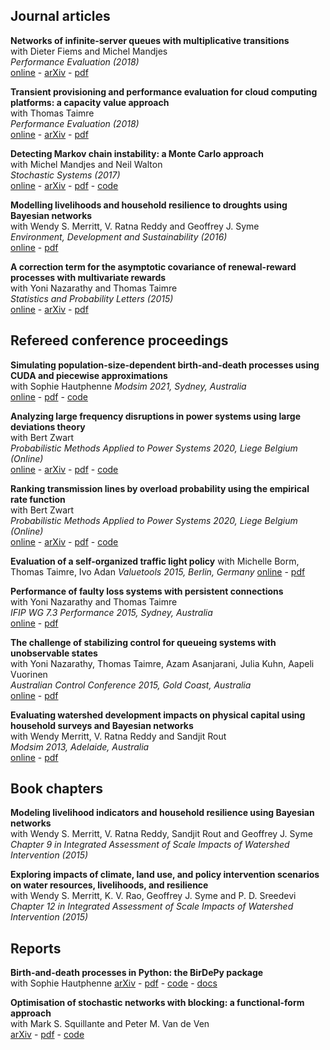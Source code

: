 ## Journal articles

**Networks of infinite-server queues with multiplicative transitions**  
with Dieter Fiems and Michel Mandjes  
*Performance Evaluation (2018)*  
[online]() - [arXiv]() - [pdf](https://github.com/bpatch/publications/blob/main/FiemsMandjesPatch2018.pdf)

**Transient provisioning and performance evaluation for cloud computing platforms: a capacity value approach**  
with Thomas Taimre  
*Performance Evaluation (2018)*  
[online]() - [arXiv]() - [pdf]()  

**Detecting Markov chain instability: a Monte Carlo approach**  
with Michel Mandjes and Neil Walton  
*Stochastic Systems (2017)*  
[online]() - [arXiv]() - [pdf]() - [code]()  

**Modelling livelihoods and household resilience to droughts using Bayesian networks**  
with Wendy S. Merritt, V. Ratna Reddy and Geoffrey J. Syme  
*Environment, Development and Sustainability (2016)*  
[online]() - [pdf]()  

**A correction term for the asymptotic covariance of renewal-reward processes with multivariate rewards**  
with Yoni Nazarathy and Thomas Taimre  
*Statistics and Probability Letters (2015)*  
[online]() - [arXiv]() - [pdf]()  

## Refereed conference proceedings

**Simulating population-size-dependent birth-and-death processes using CUDA and piecewise approximations**  
with Sophie Hautphenne
*Modsim 2021, Sydney, Australia*  
[online]() - [pdf]() - [code]()  

**Analyzing large frequency disruptions in power systems using large deviations theory**  
with Bert Zwart  
*Probabilistic Methods Applied to Power Systems 2020, Liege Belgium (Online)*  
[online]() - [arXiv]() - [pdf]() - [code]()  

**Ranking transmission lines by overload probability using the empirical rate function**  
with Bert Zwart  
*Probabilistic Methods Applied to Power Systems 2020, Liege Belgium (Online)*  
[online]() - [arXiv]() - [pdf]() - [code]()  

**Evaluation of a self-organized traffic light policy** 
with Michelle Borm, Thomas Taimre, Ivo Adan
*Valuetools 2015, Berlin, Germany*
[online]() - [pdf]()  

**Performance of faulty loss systems with persistent connections**  
with Yoni Nazarathy and Thomas Taimre  
*IFIP WG 7.3 Performance 2015, Sydney, Australia*  
[online]() - [pdf]()  

**The challenge of stabilizing control for queueing systems with unobservable states**  
with Yoni Nazarathy, Thomas Taimre, Azam Asanjarani, Julia Kuhn, Aapeli Vuorinen  
*Australian Control Conference 2015, Gold Coast, Australia*  
[online]() - [pdf]()  

**Evaluating watershed development impacts on physical capital using household surveys and Bayesian networks**  
with Wendy Merritt, V. Ratna Reddy and Sandjit Rout  
*Modsim 2013, Adelaide, Australia*  
[online]() - [pdf]()  

## Book chapters

**Modeling livelihood indicators and household resilience using Bayesian networks**  
with Wendy S. Merritt, V. Ratna Reddy, Sandjit Rout and Geoffrey J. Syme  
*Chapter 9 in Integrated Assessment of Scale Impacts of Watershed Intervention (2015)*  

**Exploring impacts of climate, land use, and policy intervention scenarios on water resources, livelihoods, and resilience**  
with Wendy S. Merritt, K. V. Rao, Geoffrey J. Syme and P. D. Sreedevi
*Chapter 12 in Integrated Assessment of Scale Impacts of Watershed Intervention (2015)*

## Reports

**Birth-and-death processes in Python: the BirDePy package**  
with Sophie Hautphenne
[arXiv]() - [pdf]() - [code]() - [docs]()  

**Optimisation of stochastic networks with blocking: a functional-form approach**  
with Mark S. Squillante and Peter M. Van de Ven  
[arXiv]() - [pdf]() - [code]() 


